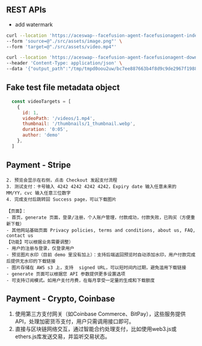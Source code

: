 ## REST APIs

- add watermark

```bash
curl --location 'https://aceswap--facefusion-agent-facefusionagent-index.modal.run' \
--form 'source=@"./src/assets/image.png"' \
--form 'target=@"./src/assets/video.mp4"'
```

```bash
curl --location 'https://aceswap--facefusion-agent-facefusionagent-download-file.modal.run' \
--header 'Content-Type: application/json' \
--data '{"output_path":"/tmp/tmpd0oou2uw/bc7ee887663b4f8d9c9de2967f1988e1.mp4"}'
```

## Fake test file metadata object

```js
  const videoTargets = [
    { 
      id: 1, 
      videoPath: '/videos/1.mp4', 
      thumbnail: '/thumbnails/1_thumbnail.webp',
      duration: '0:05',
      author: 'demo'
    },
  ]
```

## Payment - Stripe

```text
2. 预览会显示在右侧，点击 Checkout 发起支付流程
3. 测试支付：卡号输入 4242 4242 4242 4242，Expiry date 输入任意未来的 MM/YY，cvc 输入任意三位数字
4. 完成支付后跳转回 Success page，可以下载图片

【页面】：
- 首页，generate 页面，登录/注册，个人账户管理，付款成功，付款失败，已购买（方便重新下载）
- 其他网站基础页面 Privacy policies, terms and conditions, about us, FAQ, contact us
【功能】可以根据业务需要调整）
- 用户的注册与登录，仅登录用户
- 预览图片水印（目前 demo 里没有加上）：支持后端返回预览时自动添加水印，用户付款完成后提供无水印的下载链接
- 图片存储在 AWS s3 上，支持  signed URL，可以短时间内过期，避免滥用下载链接
- generate 页面可以根据您 API 参数提供更多设置选项
- 可支持订阅模式。如用户支付月费，在每月享受一定量的生成和下载额度
```

## Payment - Crypto, Coinbase

1. 使用第三方支付网关（如Coinbase Commerce、BitPay），这些服务提供API，处理加密货币支付，用户只需调用接口即可。
2. 直接与区块链网络交互，通过智能合约处理支付，比如使用web3.js或ethers.js库发送交易，并监听交易状态。

